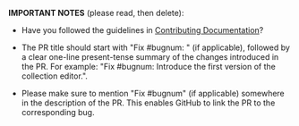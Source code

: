 **IMPORTANT NOTES** (please read, then delete):

- Have you followed the guidelines in
  [Contributing Documentation](https://dvc.org/doc/user-guide/contributing/docs)?

- The PR title should start with "Fix #bugnum: " (if applicable), followed by a
  clear one-line present-tense summary of the changes introduced in the PR. For
  example: "Fix #bugnum: Introduce the first version of the collection editor.".

- Please make sure to mention "Fix #bugnum" (if applicable) somewhere in the
  description of the PR. This enables GitHub to link the PR to the corresponding
  bug.
